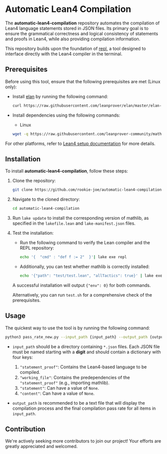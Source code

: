 # Automatic Lean4 Compilation

The **automatic-lean4-compilation** repository automates the compilation of Lean4 language statements stored in JSON files. Its primary goal is to ensure the grammatical correctness and logical consistency of statements and proofs in Lean4, while also providing compilation information.

This repository builds upon the foundation of [repl](https://github.com/leanprover-community/repl), a tool designed to interface directly with the Lean4 compiler in the terminal.

## Prerequisites

Before using this tool, ensure that the following prerequisites are met (Linux only):

- Install [elan](https://github.com/leanprover/elan) by running the following command:

  ```bash
  curl https://raw.githubusercontent.com/leanprover/elan/master/elan-init.sh -sSf | sh
  ```

- Install dependencies using the following commands:

  - Linux

  ```bash
  wget -q https://raw.githubusercontent.com/leanprover-community/mathlib4/master/scripts/install_debian.sh && bash install_debian.sh ; rm -f install_debian.sh && source ~/.profile
  ```

For other platforms, refer to [Lean4 setup documentation](https://lean-lang.org/lean4/doc/setup.html) for more details.

## Installation

To install **automatic-lean4-compilation**, follow these steps:

1. Clone the repository:

   ```bash
   git clone https://github.com/rookie-joe/automatic-lean4-compilation.git
   ```

2. Navigate to the cloned directory:

   ```bash
   cd automatic-lean4-compilation
   ```

3. Run `lake update` to install the corresponding version of mathlib, as specified in the `lakefile.lean` and `lake-manifest.json` files.

4. Test the installation:

   - Run the following command to verify the Lean compiler and the REPL repository:

     ```bash
     echo '{  "cmd" : "def f := 2"  }'| lake exe repl
     ```

   - Additionally, you can test whether mathlib is correctly installed:

     ```bash
     echo '{"path": "test/test.lean", "allTactics": true}' | lake exe repl
     ```

   A successful installation will output `{"env": 0}` for both commands.

   Alternatively, you can run `test.sh` for a comprehensive check of the prerequisites.

## Usage

The quickest way to use the tool is by running the following command:

```bash
python3 pass_rate_new.py --input_path {input_path} --output_path {output_path}
```

- `input_path` should be a directory containing `*.json` files. Each JSON file must be named starting with a **digit** and should contain a dictionary with four keys:
  1. `"statement_proof"`: Contains the Lean4-based language to be compiled.
  2. `"working_file"`: Contains the predependencies of the `"statement_proof"` (e.g., importing mathlib).
  3. `"statement"`: Can have a value of `None`.
  4. `"content"`: Can have a value of `None`.


- `output_path` is recommended to be a text file that will display the compilation process and the final compilation pass rate for all items in `input_path`.
  
## Contribution

We're actively seeking more contributors to join our project! Your efforts are greatly appreciated and welcomed.



